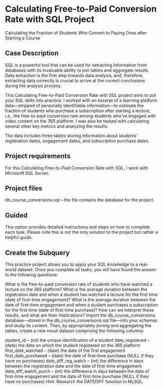 # Calculating Free-to-Paid Conversion Rate with SQL Project
Calculating the Fraction of Students Who Convert to Paying Ones after Starting a Course

## Case Description
SQL is a powerful tool that can be used for extracting information from databases with its invaluable ability to join tables and aggregate results. Data extraction is the first step towards data analysis, and, therefore, extracting data correctly is crucial to arrive at the correct conclusions during the analysis process.

This Calculating Free-to-Paid Conversion Rate with SQL project aims to put your SQL skills into practice. I worked with an excerpt of a learning platform data—stripped of personally identifiable information—to estimate the fraction of students who purchase a subscription after starting a lecture, i.e., the free-to-paid conversion rate among students who’ve engaged with video content on the 365 platform. I was also be tasked with calculating several other key metrics and analyzing the results.

The data includes three tables storing information about students’ registration dates, engagement dates, and subscription purchase dates.

## Project requirements
For this Calculating Free-to-Paid Conversion Rate with SQL, I work with Microsoft SQL Server.

## Project files
db_course_conversions.sql – the file contains the database for the project.

## Guided
This option provides detailed instructions and steps on how to complete each task. Please note this is not the only solution to the project but rather a helpful guide.

## Create the Subquery
This practice project allows you to apply your SQL knowledge to a real-world dataset. Once you complete all tasks, you will have found the answer to the following questions:

What is the free-to-paid conversion rate of students who have watched a lecture on the 365 platform?
What is the average duration between the registration date and when a student has watched a lecture for the first time (date of first-time engagement)?
What is the average duration between the date of first-time engagement and when a student purchases a subscription for the first time (date of first-time purchase)?
How can we interpret these results, and what are their implications?
Import the db_course_conversions database—stored in the db_course_conversions.sql file—into your schemas and study its content. Then, by appropriately joining and aggregating the tables, create a new result dataset comprising the following columns:

student_id – (int) the unique identification of a student
date_registered – (date) the date on which the student registered on the 365 platform
first_date_watched – (date) the date of the first engagement
first_date_purchased – (date) the date of first-time purchase (NULL if they have no purchases)
date_diff_reg_watch – (int) the difference in days between the registration date and the date of first-time engagement
date_diff_watch_purch – (int) the difference in days between the date of first-time engagement and the date of first-time purchase (NULL if they have no purchases)
Hint: Research the DATEDIFF function in MySQL.
